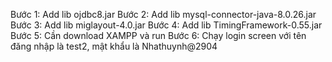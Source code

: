 Bước 1: Add lib ojdbc8.jar
Bước 2: Add lib mysql-connector-java-8.0.26.jar
Bước 3: Add lib miglayout-4.0.jar
Bước 4: Add lib TimingFramework-0.55.jar
Bước 5: Cần download XAMPP và run
Bước 6: Chạy login screen với tên đăng nhập là test2, mật khẩu là Nhathuynh@2904
